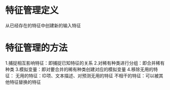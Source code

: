 # 特征管理定义
  从已经存在的特征中创建新的输入特征

# 特征管理的方法
  1.捕捉相互影响特征：即捕捉已知特征的关系
  2.对稀有种类进行分组：即合并稀有种类
  3.模拟变量：即对要合并的稀有种类创建对应的模拟变量
  4.移除无用的特征：
    无用的特征：ID项、文本描述、对预测无用的特征
    不相干的特征：可以被其他特征替换的特征

